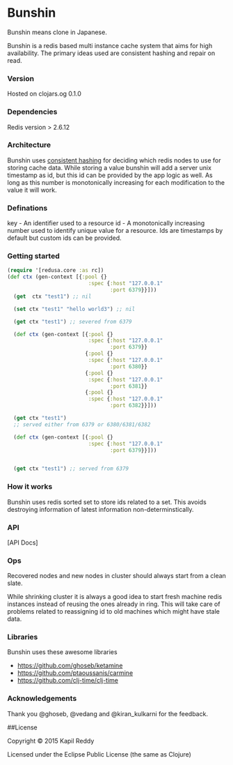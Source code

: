 # Bunshin

Bunshin means clone in Japanese.

Bunshin is a redis based multi instance cache system that aims for high availability. The primary ideas used are consistent hashing and repair on read.


### Version
Hosted on clojars.og
0.1.0

### Dependencies

Redis version > 2.6.12

### Architecture

Bunshin uses [consistent hashing](http://en.wikipedia.org/wiki/Consistent_hashing) for deciding which redis nodes to use for storing cache data. While storing a value bunshin will add a server unix timestamp as id, but this id can be provided by the app logic as well. As long as this number is monotonically increasing for each modification to the value it will work.


### Definations

key - An identifier used to a resource
id - A monotonically increasing number used to identify unique value for a resource. Ids are timestamps by default but custom ids can be provided.


### Getting started

```clojure
(require '[redusa.core :as rc])
(def ctx (gen-context [{:pool {}
                          :spec {:host "127.0.0.1"
                                 :port 6379}}]))
  (get  ctx "test1") ;; nil

  (set ctx "test1" "hello world3") ;; nil

  (get ctx "test1") ;; severed from 6379

  (def ctx (gen-context [{:pool {}
                          :spec {:host "127.0.0.1"
                                 :port 6379}}
                         {:pool {}
                          :spec {:host "127.0.0.1"
                                 :port 6380}}
                         {:pool {}
                          :spec {:host "127.0.0.1"
                                 :port 6381}}
                         {:pool {}
                          :spec {:host "127.0.0.1"
                                 :port 6382}}]))

  (get ctx "test1")
  ;; served either from 6379 or 6380/6381/6382

  (def ctx (gen-context [{:pool {}
                          :spec {:host "127.0.0.1"
                                 :port 6379}}]))


  (get ctx "test1") ;; served from 6379
```

### How it works
Bunshin uses redis sorted set to store ids related to a set. This avoids destroying information of latest information non-determinstically.


### API

[API Docs]

### Ops

Recovered nodes and new nodes in cluster should always start from a
clean slate.

While shrinking cluster it is always a good idea to start fresh machine
redis instances instead of reusing the ones already in ring. This will
take care of problems related to reassigning id to old machines which
might have stale data.

### Libraries
Bunshin uses these awesome libraries

- https://github.com/ghoseb/ketamine
- https://github.com/ptaoussanis/carmine
- https://github.com/clj-time/clj-time

### Acknowledgements
Thank you @ghoseb, @vedang and @kiran_kulkarni for the feedback.


##License

Copyright © 2015 Kapil Reddy

Licensed under the Eclipse Public License (the same as Clojure)

